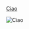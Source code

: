 

[Ciao](https://dl.dropboxusercontent.com/u/9224844/1.jpg)

![Ciao](https://dl.dropboxusercontent.com/u/9224844/1.jpg)
